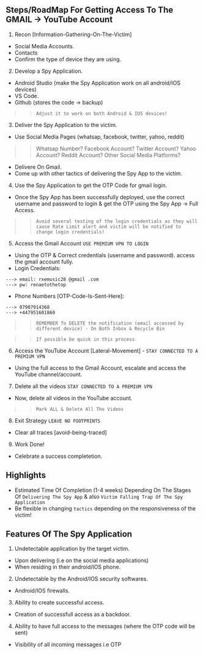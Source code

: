 ## Steps/RoadMap For Getting Access To The GMAIL -> YouTube Account

1. Recon [Information-Gathering-On-The-Victim]
- Social Media Accounts.
- Contacts
- Confirm the type of device they are using.

2. Develop a Spy Application.
- Android Studio (make the Spy Application work on all android/IOS devices)
- VS Code.
- Github (stores the code -> backup)

>> `Adjust it to work on both Android & IOS devices!`

3. Deliver the Spy Application to the victim.
- Use Social Media Pages (whatsap, facebook, twitter, yahoo, reddit)

>> Whatsap Number?
>> Facebook Account?
>> Twitter Account?
>> Yahoo Account?
>> Reddit Account?
>> Other Social Media Platforms?

- Delivere On Gmail.
- Come up with other tactics of delivering the Spy App to the victim.

4. Use the Spy Application to get the OTP Code for gmail login.
- Once the Spy App has been successfully deployed, use the correct username and password to login & get the OTP using the Spy App -> Full Access.

>> `Avoid several testing of the login credentials as they will cause Rate Limit alert and victim will be notified to change login credentials!`

5. Access the Gmail Account `USE PREMIUM VPN TO LOGIN`
- Using the OTP & Correct credentials (username and password). access the gmail account fully.
- Login Credentials:

```
---> email: rxemusic28 @gmail .com
---> pw: renaetothetop
```

- Phone Numbers [OTP-Code-Is-Sent-Here]:
```
---> 07907914368
---> +447951601860
```

>> `REMEMBER To DELETE the notification (email accessed by different device) - On Both Inbox & Recycle Bin`

>> `If possible be quick in this process`

6. Access the YouTube Account [Lateral-Movement] - `STAY CONNECTED TO A PREMIUM VPN`
- Using the full access to the Gmail Account, escalate and access the YouTube channel/account.

7. Delete all the videos `STAY CONNECTED TO A PREMIUM VPN`
- Now, delete all videos in the YouTube account.

>> `Mark ALL & Delete All The Videos`

8. Exit Strategy `LEAVE NO FOOTPRINTS`
- Clear all traces [avoid-being-traced]

9. Work Done!
- Celebrate a success completetion.



## Highlights
- Estimated Time Of Completion (1-4 weeks) Depending On The Stages Of `Delivering The Spy App` & also `Victim Falling Trap Of The Spy Application`
- Be flexible in changing `tactics` depending on the responsiveness of the victim!



## Features Of The Spy Application
1. Undetectable application by the target victim.
- Upon delivering (i.e on the social media applications)
- When residing in their android/IOS phone.

2. Undetectable by the Android/IOS security softwares.
- Android/IOS firewalls.

3. Ability to create successful access.
- Creation of successfull access as a backdoor.

4. Ability to have full access to the messages (where the OTP code will be sent)
- Visibility of all incoming messages i.e OTP

